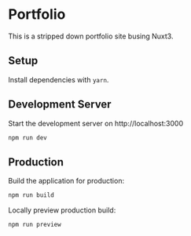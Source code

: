 # Portfolio

This is a stripped down portfolio site busing Nuxt3.

## Setup

Install dependencies with `yarn`.

## Development Server

Start the development server on http://localhost:3000

```bash
npm run dev
```

## Production

Build the application for production:

```bash
npm run build
```

Locally preview production build:

```bash
npm run preview
```

